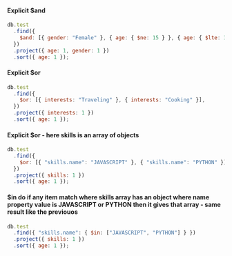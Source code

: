 #### Explicit $and

```javascript
db.test
  .find({
    $and: [{ gender: "Female" }, { age: { $ne: 15 } }, { age: { $lte: 30 } }],
  })
  .project({ age: 1, gender: 1 })
  .sort({ age: 1 });
```

#### Explicit $or

```javascript
db.test
  .find({
    $or: [{ interests: "Traveling" }, { interests: "Cooking" }],
  })
  .project({ interests: 1 })
  .sort({ age: 1 });
```

#### Explicit $or - here skills is an array of objects

```javascript
db.test
  .find({
    $or: [{ "skills.name": "JAVASCRIPT" }, { "skills.name": "PYTHON" }],
  })
  .project({ skills: 1 })
  .sort({ age: 1 });
```

#### $in do if any item match where skills array has an object where name property value is JAVASCRIPT or PYTHON then it gives that array - same result like the previouos

```javascript
db.test
  .find({ "skills.name": { $in: ["JAVASCRIPT", "PYTHON"] } })
  .project({ skills: 1 })
  .sort({ age: 1 });
```
